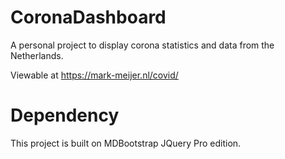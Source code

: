 # CoronaDashboard
A personal project to display corona statistics and data from the Netherlands.

Viewable at https://mark-meijer.nl/covid/

# Dependency
This project is built on MDBootstrap JQuery Pro edition.
